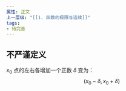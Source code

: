 ```yaml
---
属性: 正文
上一层级: "[[1. 函数的极限与连续]]"
tags:
- 待完善
---
```


## 不严谨定义

$x_0$ 点的左右各增加一个正数 $\delta$ 变为： $$(x_{0}- \delta,x_{0}+ \delta)$$